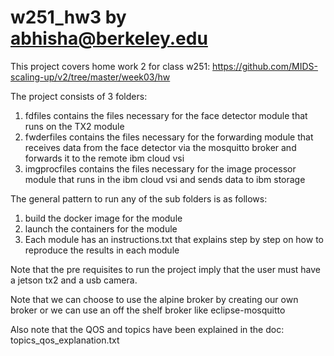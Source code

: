 # w251_hw3 by abhisha@berkeley.edu

This project covers home work 2 for class w251: https://github.com/MIDS-scaling-up/v2/tree/master/week03/hw

The project consists of 3 folders:
1. fdfiles contains the files necessary for the face detector module that runs on the TX2 module
2. fwderfiles contains the files necessary for the forwarding module that receives data from the face detector via the mosquitto broker and forwards it to the remote ibm cloud vsi
3. imgprocfiles contains the files necessary for the image processor module that runs in the ibm cloud vsi and sends data to ibm storage

The general pattern to run any of the sub folders is as follows:
1. build the docker image for the module
2. launch the containers for the module
3. Each module has an instructions.txt that explains step by step on how to reproduce the results in each module

Note that the pre requisites to run the project imply that the user must have a jetson tx2 and a usb camera.

Note that we can choose to use the alpine broker by creating our own broker or we can use an off the shelf broker like eclipse-mosquitto

Also note that the QOS and topics have been explained in the doc: topics_qos_explanation.txt
